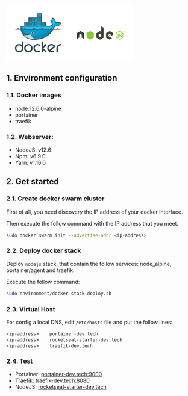 ![Docker and NodeJS](readme/docker-nodejs.png)

## 1. Environment configuration

### 1.1. Docker images

- node:12.6.0-alpine
- portainer
- traefik

### 1.2. Webserver:

- NodeJS: v12.6
- Npm: v6.9.0
- Yarn: v1.16.0

## 2. Get started

### 2.1. Create docker swarm cluster

First of all, you need discovery the IP address of your docker interface.

Then execute the follow command with the IP address that you meet.

```sh
sudo docker swarm init --advertise-addr <ip-address>
```

### 2.2. Deploy docker stack

Deploy `nodejs` stack, that contain the follow services: node_alpine, portainer/agent and traefik.

Execute the follow command:

```sh
sudo environment/docker-stack-deploy.sh
```

### 2.3. Virtual Host

For config a local DNS, edit `/etc/hosts` file and put the follow lines:

```code
<ip-address>    portainer-dev.tech
<ip-address>    rocketseat-starter-dev.tech
<ip-address>    traefik-dev.tech
```

### 2.4. Test

- Portainer: [portainer-dev.tech:9000](http://portainer-dev.tech:9000)
- Traefik: [traefik-dev.tech:8080](http://traefik-dev.tech:8080)
- NodeJS: [rocketseat-starter-dev.tech](http://rocketseat-starter-dev.tech)

